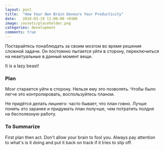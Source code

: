 ```yaml
---
layout: post
title:  "How Your Own Brain Devours Your Productivity"
date:   2018-03-19 11:00:00 +0300
image: /assets/placeholder.png
categories: development
comments: true
---
```

 
Постарайтесь понаблюдать за своим мозгом во время решения сложной задачи. Он постоянно пытается уйти в сторону, переключиться на неактуальные в данный момент вещи.

It is a lazy beast!

### Plan

Мозг старается уйти в сторону. Нельзя ему это позволять. Чтобы было легче это контролировать, воспользуйтесь планом.

Не придётся делать лишнего: часто бывает, что план говно.
Лучше понять это заранее и придумать план получше, чем потратить полдня на бесполезную работу.

### To Summarize

First plan then act. Don't allow your brain to fool you. Always pay attention to what's is it doing and put it back on track if it tries to slip off.